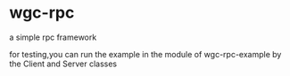 # wgc-rpc
a simple rpc framework

for testing,you can run the example in the module of wgc-rpc-example by the Client and Server classes
